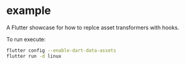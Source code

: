 # example

A Flutter showcase for how to replce asset transformers with hooks.

To run execute:
```bash
flutter config --enable-dart-data-assets
flutter run -d linux
```

